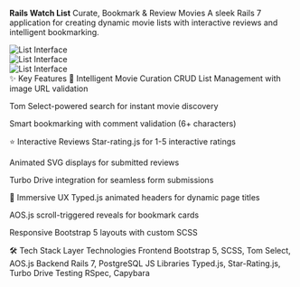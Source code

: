 
**Rails Watch List**
Curate, Bookmark & Review Movies
A sleek Rails 7 application for creating dynamic movie lists with interactive reviews and intelligent bookmarking.

<div align="left"> <img src="https://img.shields.io/badge/Ruby-3.x-%2523CC342D" alt="List Interface"> </div>
<div align="left"> <img src="https://img.shields.io/badge/Rails-7-%2523CC0000" alt="List Interface"> </div>
<div align="left"> <img src="https://img.shields.io/badge/Bootstrap-5-%25237952B3" alt="List Interface"> </div>
✨ Key Features
🎥 Intelligent Movie Curation
CRUD List Management with image URL validation

Tom Select-powered search for instant movie discovery

Smart bookmarking with comment validation (6+ characters)

⭐ Interactive Reviews
Star-rating.js for 1-5 interactive ratings

Animated SVG displays for submitted reviews

Turbo Drive integration for seamless form submissions

🚀 Immersive UX
Typed.js animated headers for dynamic page titles

AOS.js scroll-triggered reveals for bookmark cards

Responsive Bootstrap 5 layouts with custom SCSS

🛠️ Tech Stack
Layer	Technologies
Frontend	Bootstrap 5, SCSS, Tom Select, AOS.js
Backend	Rails 7, PostgreSQL
JS Libraries	Typed.js, Star-Rating.js, Turbo Drive
Testing	RSpec, Capybara
